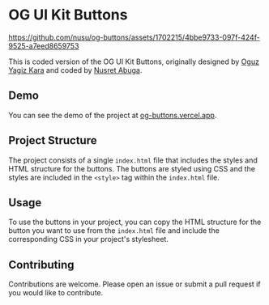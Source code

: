 # OG UI Kit Buttons


https://github.com/nusu/og-buttons/assets/1702215/4bbe9733-097f-424f-9525-a7eed8659753


This is coded version of the OG UI Kit Buttons, originally designed by [Oguz Yagiz Kara](https://twitter.com/oguzyagizkara) and coded by [Nusret Abuga](https://twitter.com/nusualabuga).

## Demo

You can see the demo of the project at [og-buttons.vercel.app](https://og-buttons.vercel.app).

## Project Structure

The project consists of a single `index.html` file that includes the styles and HTML structure for the buttons. The buttons are styled using CSS and the styles are included in the `<style>` tag within the `index.html` file.

## Usage

To use the buttons in your project, you can copy the HTML structure for the button you want to use from the `index.html` file and include the corresponding CSS in your project's stylesheet.

## Contributing

Contributions are welcome. Please open an issue or submit a pull request if you would like to contribute.
